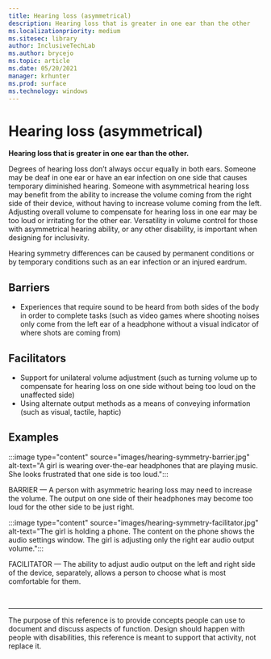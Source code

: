 ```yaml
---
title: Hearing loss (asymmetrical)
description: Hearing loss that is greater in one ear than the other
ms.localizationpriority: medium
ms.sitesec: library
author: InclusiveTechLab
ms.author: brycejo 
ms.topic: article
ms.date: 05/20/2021
manager: krhunter
ms.prod: surface
ms.technology: windows
---
```


# Hearing loss (asymmetrical)

**Hearing loss that is greater in one ear than the other.**

Degrees of hearing loss don’t always occur equally in both ears. Someone may be deaf in one ear or have an ear infection on one side that causes temporary diminished hearing. Someone with asymmetrical hearing loss may benefit from the ability to increase the volume coming from the right side of their device, without having to increase volume coming from the left. Adjusting overall volume to compensate for hearing loss in one ear may be too loud or irritating for the other ear. Versatility in volume control for those with asymmetrical hearing ability, or any other disability, is important when designing for inclusivity.

Hearing symmetry differences can be caused by permanent conditions or by temporary conditions such as an ear infection or an injured eardrum.

## Barriers
* Experiences that require sound to be heard from both sides of the body in order to complete tasks (such as video games where shooting noises only come from the left ear of a headphone without a visual indicator of where shots are coming from)

## Facilitators
* Support for unilateral volume adjustment (such as turning volume up to compensate for hearing loss on one side without being too loud on the unaffected side)​
* Using alternate output methods as a means of conveying information (such as visual, tactile, haptic)


## Examples

:::image type="content" source="images/hearing-symmetry-barrier.jpg" alt-text="A girl is wearing over-the-ear headphones that are playing music. She looks frustrated that one side is too loud.":::

BARRIER — A person with asymmetric hearing loss may need to increase the volume. The output on one side of their headphones may become too loud for the other side to be just right. 


:::image type="content" source="images/hearing-symmetry-facilitator.jpg" alt-text="The girl is holding a phone. The content on the phone shows the audio settings window. The girl is adjusting only the right ear audio output volume.":::

FACILITATOR — The ability to adjust audio output on the left and right side of the device, separately, allows a person to choose what is most comfortable for them. 

&nbsp;

[comment]: # (Footer statement)
___
The purpose of this reference is to provide concepts people can use to document and discuss aspects of function. Design should happen with people with disabilities, this reference is meant to support that activity, not replace it. 